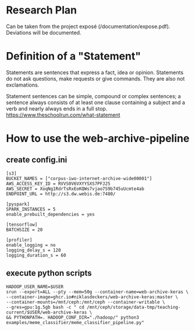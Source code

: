 # Research Plan

Can be taken from the project exposé (/documentation/expose.pdf). Deviations will be documented.

# Definition of a "Statement"

Statements are sentences that express a fact, idea or opinion. Statements do not ask questions, make requests or give
commands. They are also not exclamations.

Statement sentences can be simple, compound or complex sentences; a sentence always consists of at least one clause
containing a subject and a verb and nearly always ends in a full stop. 
https://www.theschoolrun.com/what-statement

# How to use the web-archive-pipeline

## create config.ini

```
[s3]
BUCKET_NAMES = ["corpus-iwo-internet-archive-wide00001"]
AWS_ACCESS_KEY_ID = RVVS0V6VXYYSXS7PFJ25
AWS_SECRET = XoqNg1RdrTsRxEoKQWs7vjao7S9b745uUcmte4ab
ENDPOINT_URL = http://s3.dw.webis.de:7480/

[pyspark]
SPARK_INSTANCES = 5
enable_prebuilt_dependencies = yes

[tensorflow]
BATCHSIZE = 20

[profiler]
enable_logging = no
logging_delay_s = 120
logging_duration_s = 60
```

## execute python scripts

```
HADOOP_USER_NAME=$USER 
srun --export=ALL --pty --mem=50g --container-name=web-archive-keras \
--container-image=ghcr.io#niklasdeckers/web-archive-keras:master \
--container-mounts=/mnt/ceph:/mnt/ceph --container-writable \
--gres=gpu:1g.5gb bash -c " cd /mnt/ceph/storage/data-tmp/teaching-current/$USER/web-archive-keras \
&& PYTHONPATH=. HADOOP_CONF_DIR="./hadoop/" python3 examples/meme_classifier/meme_classifier_pipeline.py"
```

